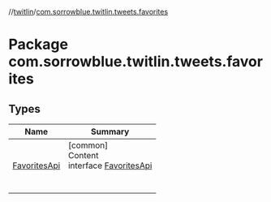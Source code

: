 //[twitlin](../index.md)/[com.sorrowblue.twitlin.tweets.favorites](index.md)



# Package com.sorrowblue.twitlin.tweets.favorites  


## Types  
  
|  Name|  Summary| 
|---|---|
| <a name="com.sorrowblue.twitlin.tweets.favorites/FavoritesApi///PointingToDeclaration/"></a>[FavoritesApi](-favorites-api/index.md)| <a name="com.sorrowblue.twitlin.tweets.favorites/FavoritesApi///PointingToDeclaration/"></a>[common]  <br>Content  <br>interface [FavoritesApi](-favorites-api/index.md)  <br><br><br>

